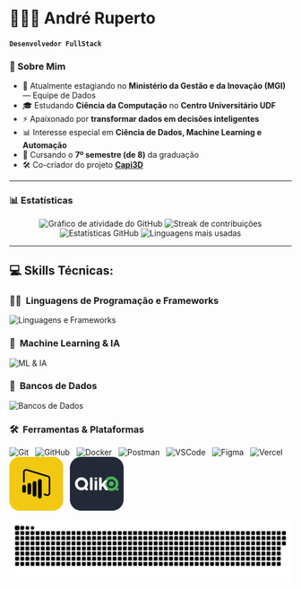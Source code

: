 # 👨🏻‍💻 André Ruperto

**`Desenvolvedor FullStack`**

### 🧠 Sobre Mim

- 🔭 Atualmente estagiando no **Ministério da Gestão e da Inovação (MGI)** — Equipe de Dados  
- 🎓 Estudando **Ciência da Computação** no **Centro Universitário UDF**  
- ⚡ Apaixonado por **transformar dados em decisões inteligentes**  
- 📊 Interesse especial em **Ciência de Dados, Machine Learning e Automação**  
- 🧩 Cursando o **7º semestre (de 8)** da graduação  
- 🛠️ Co-criador do projeto [**Capi3D**](https://capi3d.com.br/)

---

### 📊 Estatísticas

<div align="center">
  <img src="https://github-readme-activity-graph.vercel.app/graph?username=AndreRuperto&theme=merko" alt="Gráfico de atividade do GitHub" />
  <img height="200px" src="https://streak-stats.demolab.com?user=AndreRuperto&theme=merko" alt="Streak de contribuições" />
  <img src="https://github-readme-stats.vercel.app/api?username=AndreRuperto&show_icons=true&include_all_commits=true&count_private=true&theme=merko&rank_icon=github&border_radius=10" height="150" alt="Estatísticas GitHub" />
  <img src="https://github-readme-stats.vercel.app/api/top-langs?username=AndreRuperto&locale=en&hide_title=false&layout=compact&card_width=320&langs_count=5&theme=merko&border_radius=10" height="150" alt="Linguagens mais usadas" />

</div>

---

## 💻 Skills Técnicas:

### 🧑‍💻 &nbsp;Linguagens de Programação e Frameworks  
![Linguagens e Frameworks](https://skillicons.dev/icons?i=py,nodejs,c,js,html,css,fastapi,django,flask)

### 🧠 &nbsp;Machine Learning & IA  
![ML & IA](https://skillicons.dev/icons?i=sklearn,tensorflow,pytorch,opencv,selenium)

### 💾 &nbsp;Bancos de Dados  
![Bancos de Dados](https://skillicons.dev/icons?i=postgres,mysql,sqlite)

### 🛠️ &nbsp;Ferramentas & Plataformas
<p align="left">
  <img src="https://skillicons.dev/icons?i=git" alt="Git" />
  <span>&nbsp;</span>
  <img src="https://skillicons.dev/icons?i=github" alt="GitHub" />
  <span>&nbsp;</span>
  <img src="https://skillicons.dev/icons?i=docker" alt="Docker" />
  <span>&nbsp;</span>
  <img src="https://skillicons.dev/icons?i=postman" alt="Postman" />
  <span>&nbsp;</span>
  <img src="https://skillicons.dev/icons?i=vscode" alt="VSCode" />
  <span>&nbsp;</span>
  <img src="https://skillicons.dev/icons?i=figma" alt="Figma" />
  <span>&nbsp;</span>
  <img src="https://skillicons.dev/icons?i=vercel" alt="Vercel" />
  <span>&nbsp;</span>
  <img src="./assets/icons/powerbi.svg" alt="Power BI" />
  <span>&nbsp;</span>
  <img src="./assets/icons/qlik.svg" alt="Qlik" />
</p>

<div align="center">
  <img src="https://raw.githubusercontent.com/AndreRuperto/AndreRuperto/output/github-contribution-grid-snake-random.svg" alt="Snake animation" />
</div>